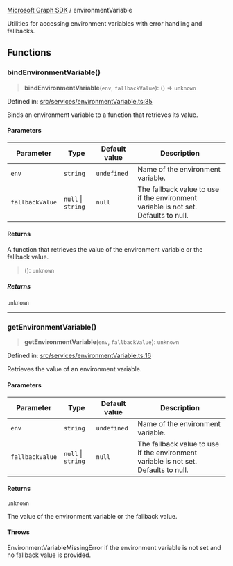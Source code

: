 [Microsoft Graph SDK](README.md) / environmentVariable

Utilities for accessing environment variables with error handling and fallbacks.

## Functions

### bindEnvironmentVariable()

> **bindEnvironmentVariable**(`env`, `fallbackValue`): () => `unknown`

Defined in: [src/services/environmentVariable.ts:35](https://github.com/Future-Secure-AI/microsoft-graph/blob/main/src/services/environmentVariable.ts#L35)

Binds an environment variable to a function that retrieves its value.

#### Parameters

| Parameter | Type | Default value | Description |
| ------ | ------ | ------ | ------ |
| `env` | `string` | `undefined` | Name of the environment variable. |
| `fallbackValue` | `null` \| `string` | `null` | The fallback value to use if the environment variable is not set. Defaults to null. |

#### Returns

A function that retrieves the value of the environment variable or the fallback value.

> (): `unknown`

##### Returns

`unknown`

***

### getEnvironmentVariable()

> **getEnvironmentVariable**(`env`, `fallbackValue`): `unknown`

Defined in: [src/services/environmentVariable.ts:16](https://github.com/Future-Secure-AI/microsoft-graph/blob/main/src/services/environmentVariable.ts#L16)

Retrieves the value of an environment variable.

#### Parameters

| Parameter | Type | Default value | Description |
| ------ | ------ | ------ | ------ |
| `env` | `string` | `undefined` | Name of the environment variable. |
| `fallbackValue` | `null` \| `string` | `null` | The fallback value to use if the environment variable is not set. Defaults to null. |

#### Returns

`unknown`

The value of the environment variable or the fallback value.

#### Throws

EnvironmentVariableMissingError if the environment variable is not set and no fallback value is provided.
